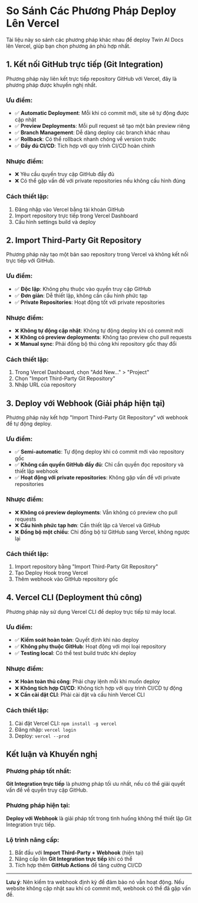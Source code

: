 # So Sánh Các Phương Pháp Deploy Lên Vercel

Tài liệu này so sánh các phương pháp khác nhau để deploy Twin AI Docs lên Vercel, giúp bạn chọn phương án phù hợp nhất.

## 1. Kết nối GitHub trực tiếp (Git Integration)

Phương pháp này liên kết trực tiếp repository GitHub với Vercel, đây là phương pháp được khuyến nghị nhất.

### Ưu điểm:
- ✅ **Automatic Deployment**: Mỗi khi có commit mới, site sẽ tự động được cập nhật
- ✅ **Preview Deployments**: Mỗi pull request sẽ tạo một bản preview riêng
- ✅ **Branch Management**: Dễ dàng deploy các branch khác nhau
- ✅ **Rollback**: Có thể rollback nhanh chóng về version trước
- ✅ **Đầy đủ CI/CD**: Tích hợp với quy trình CI/CD hoàn chỉnh

### Nhược điểm:
- ❌ Yêu cầu quyền truy cập GitHub đầy đủ
- ❌ Có thể gặp vấn đề với private repositories nếu không cấu hình đúng

### Cách thiết lập:
1. Đăng nhập vào Vercel bằng tài khoản GitHub
2. Import repository trực tiếp trong Vercel Dashboard
3. Cấu hình settings build và deploy

## 2. Import Third-Party Git Repository

Phương pháp này tạo một bản sao repository trong Vercel và không kết nối trực tiếp với GitHub.

### Ưu điểm:
- ✅ **Độc lập**: Không phụ thuộc vào quyền truy cập GitHub
- ✅ **Đơn giản**: Dễ thiết lập, không cần cấu hình phức tạp
- ✅ **Private Repositories**: Hoạt động tốt với private repositories

### Nhược điểm:
- ❌ **Không tự động cập nhật**: Không tự động deploy khi có commit mới
- ❌ **Không có preview deployments**: Không tạo preview cho pull requests
- ❌ **Manual sync**: Phải đồng bộ thủ công khi repository gốc thay đổi

### Cách thiết lập:
1. Trong Vercel Dashboard, chọn "Add New..." > "Project"
2. Chọn "Import Third-Party Git Repository"
3. Nhập URL của repository

## 3. Deploy với Webhook (Giải pháp hiện tại)

Phương pháp này kết hợp "Import Third-Party Git Repository" với webhook để tự động deploy.

### Ưu điểm:
- ✅ **Semi-automatic**: Tự động deploy khi có commit mới vào repository gốc
- ✅ **Không cần quyền GitHub đầy đủ**: Chỉ cần quyền đọc repository và thiết lập webhook
- ✅ **Hoạt động với private repositories**: Không gặp vấn đề với private repositories

### Nhược điểm:
- ❌ **Không có preview deployments**: Vẫn không có preview cho pull requests
- ❌ **Cấu hình phức tạp hơn**: Cần thiết lập cả Vercel và GitHub
- ❌ **Đồng bộ một chiều**: Chỉ đồng bộ từ GitHub sang Vercel, không ngược lại

### Cách thiết lập:
1. Import repository bằng "Import Third-Party Git Repository"
2. Tạo Deploy Hook trong Vercel
3. Thêm webhook vào GitHub repository gốc

## 4. Vercel CLI (Deployment thủ công)

Phương pháp này sử dụng Vercel CLI để deploy trực tiếp từ máy local.

### Ưu điểm:
- ✅ **Kiểm soát hoàn toàn**: Quyết định khi nào deploy
- ✅ **Không phụ thuộc GitHub**: Hoạt động với mọi loại repository
- ✅ **Testing local**: Có thể test build trước khi deploy

### Nhược điểm:
- ❌ **Hoàn toàn thủ công**: Phải chạy lệnh mỗi khi muốn deploy
- ❌ **Không tích hợp CI/CD**: Không tích hợp với quy trình CI/CD tự động
- ❌ **Cần cài đặt CLI**: Phải cài đặt và cấu hình Vercel CLI

### Cách thiết lập:
1. Cài đặt Vercel CLI: `npm install -g vercel`
2. Đăng nhập: `vercel login`
3. Deploy: `vercel --prod`

## Kết luận và Khuyến nghị

### Phương pháp tốt nhất:
**Git Integration trực tiếp** là phương pháp tối ưu nhất, nếu có thể giải quyết vấn đề về quyền truy cập GitHub.

### Phương pháp hiện tại:
**Deploy với Webhook** là giải pháp tốt trong tình huống không thể thiết lập Git Integration trực tiếp.

### Lộ trình nâng cấp:
1. Bắt đầu với **Import Third-Party + Webhook** (hiện tại)
2. Nâng cấp lên **Git Integration trực tiếp** khi có thể
3. Tích hợp thêm **GitHub Actions** để tăng cường CI/CD

---

**Lưu ý**: Nên kiểm tra webhook định kỳ để đảm bảo nó vẫn hoạt động. Nếu website không cập nhật sau khi có commit mới, webhook có thể đã gặp vấn đề.
